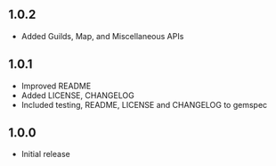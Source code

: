 1.0.2
-----
* Added Guilds, Map, and Miscellaneous APIs

1.0.1
-----
* Improved README
* Added LICENSE, CHANGELOG
* Included testing, README, LICENSE and CHANGELOG to gemspec

1.0.0
-----
* Initial release
